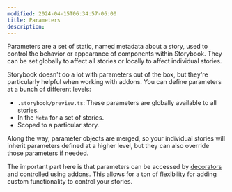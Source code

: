 ```yaml
---
modified: 2024-04-15T06:34:57-06:00
title: Parameters
description:
---
```


Parameters are a set of static, named metadata about a story, used to control the behavior or appearance of components within Storybook. They can be set globally to affect all stories or locally to affect individual stories.

Storybook doesn't do a lot with parameters out of the box, but they're particularly helpful when working with addons. You can define parameters at a bunch of different levels:

- `.storybook/preview.ts`: These parameters are globally available to all stories.
- In the `Meta` for a set of stories.
- Scoped to a particular story.

Along the way, parameter objects are merged, so your individual stories will inherit parameters defined at a higher level, but they can also override those parameters if needed.

The important part here is that parameters can be accessed by [decorators](decorators.md) and controlled using
addons. This allows for a ton of flexibility for adding custom functionality to control your stories.

